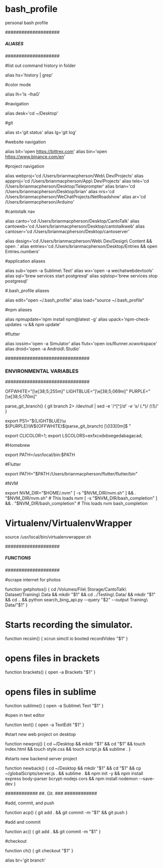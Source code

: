 # bash_profile
personal bash profile



####################
##### ALIASES ######
####################

#list out command history in folder

alias hs='history | grep'

#color mode

alias lh='ls -lhaG'

#navigation

alias desk='cd ~/Desktop'

#git

alias st='git status'
alias lg='git log'

#website navigation

alias bit='open https://bittrex.com'
alias bin='open https://www.binance.com/en'

#project navigation

alias webproj='cd /Users/brianmacpherson/Web\ Dev/Projects'
alias appproj='cd /Users/brianmacpherson/App\ Dev/Projects'
alias tele='cd /Users/brianmacpherson/Desktop/Teleprompter'
alias brian='cd /Users/brianmacpherson/Desktop/brian'
alias nrs='cd /Users/brianmacpherson/WeChatProjects/NetRoadshow'
alias ar='cd /Users/brianmacpherson/Arduino'

#cantotalk nav

alias canto='cd /Users/brianmacpherson/Desktop/CantoTalk'
alias cantoweb='cd /Users/brianmacpherson/Desktop/cantotalkweb'
alias cantoser='cd /Users/brianmacpherson/Desktop/cantoserver'

alias design='cd /Users/brianmacpherson/Web\ Dev/Design\ Content && open .'
alias entries='cd /Users/brianmacpherson/Desktop/Entries && open Entries.numbers'

#application aliases

alias sub='open -a Sublime\ Text'
alias wx='open -a wechatwebdevtools'
alias sql='brew services start postgresql'
alias sqlstop='brew services stop postgresql'

#.bash_profile aliases

alias edit="open ~/.bash_profile"
alias load="source ~/.bash_profile"

#npm aliases

alias npmupdate='npm install npm@latest -g'
alias upack='npm-check-updates -u && npm update'

#flutter

alias iossim='open -a Simulator'
alias flutx='open ios/Runner.xcworkspace'
alias droid='open -a Android\ Studio'


###############################
### ENVIRONMENTAL VARIABLES ###
###############################

OFFWHITE="\[\e[38;5;255m\]"
LIGHTBLUE="\[\e[38;5;069m\]"
PURPLE="\[\e[38;5;170m\]"


parse_git_branch() {
     git branch 2> /dev/null | sed -e '/^[^*]/d' -e 's/* \(.*\)/ (\1)/'
}

export PS1="${LIGHTBLUE}\u ${PURPLE}\W${OFFWHITE}\$(parse_git_branch) \[\033[0m\]$ "

export CLICOLOR=1;
export LSCOLORS=exfxcxdxbxegedabagacad;

#Homebrew

export PATH=/usr/local/bin:$PATH

#Flutter

export PATH="$PATH:/Users/brianmacpherson/flutter/flutter/bin"

#NVM

export NVM_DIR="$HOME/.nvm"
[ -s "$NVM_DIR/nvm.sh" ] && \. "$NVM_DIR/nvm.sh"  # This loads nvm
[ -s "$NVM_DIR/bash_completion" ] && \. "$NVM_DIR/bash_completion"  # This loads nvm bash_completion


# Virtualenv/VirtualenvWrapper

source /usr/local/bin/virtualenvwrapper.sh


####################
##### FUNCTIONS ######
####################

#scrape internet for photos

function getphotos() {
	cd /Volumes/File\ Storage/CantoTalk\ Dataset/Training\ Data && mkdir "$1" && cd ../Testing\ Data/ && mkdir "$1" && cd .. && python search_bing_api.py --query "$2" --output Training\ Data/"$1"
}

# Starts recording the simulator.

function recsim() {
    xcrun simctl io booted recordVideo "$1"
}

# opens files in brackets

function brackets() {
	open -a Brackets "$1"
}

# opens files in sublime

function sublime() {
	open -a Sublime\ Text "$1"
}

#open in text editor

function text() {
	open -a TextEdit "$1"
}

#start new web project on desktop

function newproj() {
	cd ~/Desktop && mkdir "$1" && cd "$1" && touch index.html && touch style.css && touch script.js && sublime .
}

#starts new backend server project

function newback() {
	cd ~/Desktop && mkdir "$1" && cd "$1" && cp ~/globalScripts/server.js . && sublime . && npm init -y && npm install express body-parser bcrypt-nodejs cors && npm install nodemon --save-dev
}

############
##. Git. ###
############

#add, commit, and push

function acp() {
	git add . && git commit -m "$1" && git push
}

#add and commit

function ac() {
	git add . && git commit -m "$1"
}

#checkout

function ch() {
	git checkout "$1"
}

alias br='git branch'

